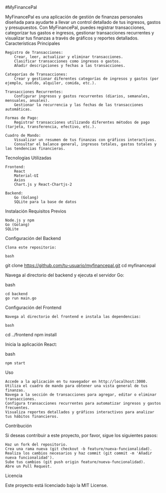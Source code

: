 #MyFinancePal

MyFinancePal es una aplicación de gestión de finanzas personales diseñada para ayudarte a llevar un control detallado de tus ingresos, gastos y presupuestos. Con MyFinancePal, puedes registrar transacciones, categorizar tus gastos e ingresos, gestionar transacciones recurrentes y visualizar tus finanzas a través de gráficos y reportes detallados.
Características Principales

    Registro de Transacciones:
        Crear, leer, actualizar y eliminar transacciones.
        Clasificar transacciones como ingresos o gastos.
        Añadir descripciones y fechas a las transacciones.

    Categorías de Transacciones:
        Crear y gestionar diferentes categorías de ingresos y gastos (por ejemplo, sueldo, alquiler, comida, etc.).

    Transacciones Recurrentes:
        Configurar ingresos y gastos recurrentes (diarios, semanales, mensuales, anuales).
        Gestionar la recurrencia y las fechas de las transacciones automáticas.

    Formas de Pago:
        Registrar transacciones utilizando diferentes métodos de pago (tarjeta, transferencia, efectivo, etc.).

    Cuadro de Mando:
        Visualizar un resumen de tus finanzas con gráficos interactivos.
        Consultar el balance general, ingresos totales, gastos totales y las tendencias financieras.

Tecnologías Utilizadas

    Frontend:
        React
        Material-UI
        Axios
        Chart.js y React-Chartjs-2

    Backend:
        Go (Golang)
        SQLite para la base de datos

Instalación
Requisitos Previos

    Node.js y npm
    Go (Golang)
    SQLite

Configuración del Backend

    Clona este repositorio:

    bash

git clone https://github.com/tu-usuario/myfinancepal.git
cd myfinancepal

Navega al directorio del backend y ejecuta el servidor Go:

bash

    cd backend
    go run main.go

Configuración del Frontend

    Navega al directorio del frontend e instala las dependencias:

    bash

cd ../frontend
npm install

Inicia la aplicación React:

bash

    npm start

Uso

    Accede a la aplicación en tu navegador en http://localhost:3000.
    Utiliza el cuadro de mando para obtener una vista general de tus finanzas.
    Navega a la sección de transacciones para agregar, editar o eliminar transacciones.
    Configura transacciones recurrentes para automatizar ingresos y gastos frecuentes.
    Visualiza reportes detallados y gráficos interactivos para analizar tus hábitos financieros.

Contribución

Si deseas contribuir a este proyecto, por favor, sigue los siguientes pasos:

    Haz un fork del repositorio.
    Crea una rama nueva (git checkout -b feature/nueva-funcionalidad).
    Realiza los cambios necesarios y haz commit (git commit -m 'Añadir nueva funcionalidad').
    Sube tus cambios (git push origin feature/nueva-funcionalidad).
    Abre un Pull Request.

Licencia

Este proyecto está licenciado bajo la MIT License.
